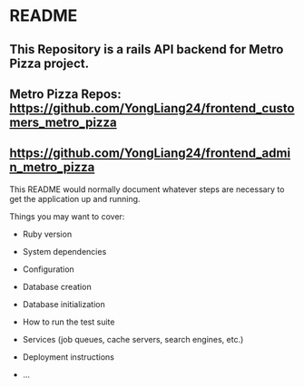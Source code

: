 # README
## This Repository is a rails API backend for Metro Pizza project.
## Metro Pizza Repos: https://github.com/YongLiang24/frontend_customers_metro_pizza

## https://github.com/YongLiang24/frontend_admin_metro_pizza
This README would normally document whatever steps are necessary to get the
application up and running.

Things you may want to cover:

* Ruby version

* System dependencies

* Configuration

* Database creation

* Database initialization

* How to run the test suite

* Services (job queues, cache servers, search engines, etc.)

* Deployment instructions

* ...
